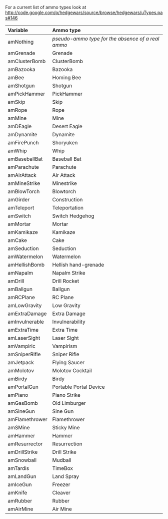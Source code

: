 For a current list of ammo types look at http://code.google.com/p/hedgewars/source/browse/hedgewars/uTypes.pas#146

| **Variable** | **Ammo type** |
|:-------------|:--------------|
| amNothing    | _pseudo-ammo type for the absence of a real ammo_ |
| amGrenade    | Grenade       |
| amClusterBomb | ClusterBomb   |
| amBazooka    | Bazooka       |
| amBee        | Homing Bee    |
| amShotgun    | Shotgun       |
| amPickHammer | PickHammer    |
| amSkip       | Skip          |
| amRope       | Rope          |
| amMine       | Mine          |
| amDEagle     | Desert Eagle  |
| amDynamite   | Dynamite      |
| amFirePunch  | Shoryuken     |
| amWhip       | Whip          |
| amBaseballBat | Baseball Bat  |
| amParachute  | Parachute     |
| amAirAttack  | Air Attack    |
| amMineStrike | Minestrike    |
| amBlowTorch  | Blowtorch     |
| amGirder     | Construction  |
| amTeleport   | Teleportation |
| amSwitch     | Switch Hedgehog |
| amMortar     | Mortar        |
| amKamikaze   | Kamikaze      |
| amCake       | Cake          |
| amSeduction  | Seduction     |
| amWatermelon | Watermelon    |
| amHellishBomb | Hellish hand-grenade |
| amNapalm     | Napalm Strike |
| amDrill      | Drill Rocket  |
| amBallgun    | Ballgun       |
| amRCPlane    | RC Plane      |
| amLowGravity | Low Gravity   |
| amExtraDamage | Extra Damage  |
| amInvulnerable | Invulnerability |
| amExtraTime  | Extra Time    |
| amLaserSight | Laser Sight   |
| amVampiric   | Vampirism     |
| amSniperRifle | Sniper Rifle  |
| amJetpack    | Flying Saucer |
| amMolotov    | Molotov Cocktail |
| amBirdy      | Birdy         |
| amPortalGun  | Portable Portal Device |
| amPiano      | Piano Strike  |
| amGasBomb    | Old Limburger |
| amSineGun    | Sine Gun      |
| amFlamethrower | Flamethrower  |
| amSMine      | Sticky Mine   |
| amHammer     | Hammer        |
| amResurrector | Resurrection  |
| amDrillStrike | Drill Strike  |
| amSnowball   | Mudball       |
| amTardis     | TimeBox       |
| amLandGun    | Land Spray    |
| amIceGun     | Freezer       |
| amKnife      | Cleaver       |
| amRubber     | Rubber        |
| amAirMine    | Air Mine      |